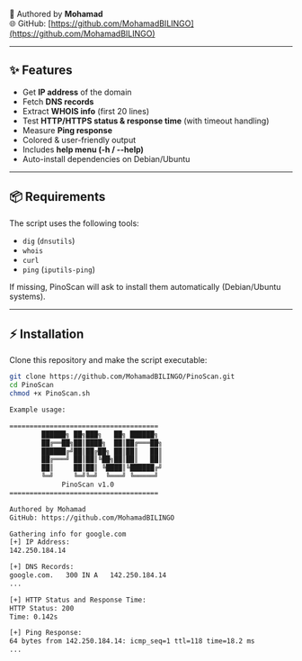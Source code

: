 👨 Authored by **Mohamad**  
🌐 GitHub: [https://github.com/MohamadBILINGO](https://github.com/MohamadBILINGO)  

---

## ✨ Features
- Get **IP address** of the domain  
- Fetch **DNS records**  
- Extract **WHOIS info** (first 20 lines)  
- Test **HTTP/HTTPS status & response time** (with timeout handling)  
- Measure **Ping response**  
- Colored & user-friendly output  
- Includes **help menu (-h / --help)**  
- Auto-install dependencies on Debian/Ubuntu  

---

## 📦 Requirements
The script uses the following tools:
- `dig` (`dnsutils`)
- `whois`
- `curl`
- `ping` (`iputils-ping`)

If missing, PinoScan will ask to install them automatically (Debian/Ubuntu systems).

---

## ⚡ Installation
Clone this repository and make the script executable:
```bash
git clone https://github.com/MohamadBILINGO/PinoScan.git
cd PinoScan
chmod +x PinoScan.sh

Example usage:

=====================================
        ██████╗ ██╗███╗   ██╗ ██████╗ 
        ██╔══██╗██║████╗  ██║██╔═══██╗
        ██████╔╝██║██╔██╗ ██║██║   ██║
        ██╔═══╝ ██║██║╚██╗██║██║   ██║
        ██║     ██║██║ ╚████║╚██████╔╝
        ╚═╝     ╚═╝╚═╝  ╚═══╝ ╚═════╝ 
             PinoScan v1.0
=====================================

Authored by Mohamad
GitHub: https://github.com/MohamadBILINGO

Gathering info for google.com
[+] IP Address:
142.250.184.14

[+] DNS Records:
google.com.   300 IN A   142.250.184.14
...

[+] HTTP Status and Response Time:
HTTP Status: 200
Time: 0.142s

[+] Ping Response:
64 bytes from 142.250.184.14: icmp_seq=1 ttl=118 time=18.2 ms
...





